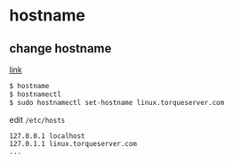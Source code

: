 # hostname

## change hostname

[link](https://linuxconfig.org/how-to-change-hostname-on-linux)

```sh
$ hostname
$ hostnamectl
$ sudo hostnamectl set-hostname linux.torqueserver.com
```

edit `/etc/hosts`

```hosts
127.0.0.1 localhost
127.0.1.1 linux.torqueserver.com
...
```
